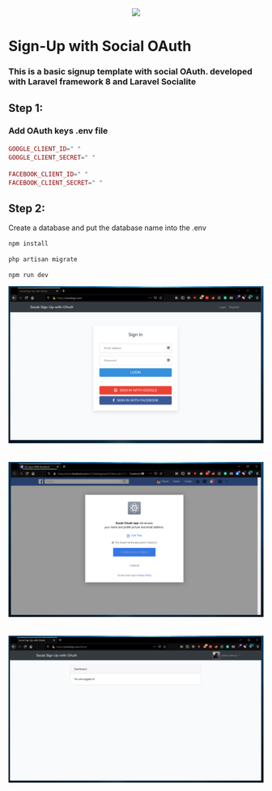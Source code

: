 <p align="center"><img src="https://laravel.com/assets/img/components/logo-laravel.svg"></p>

# Sign-Up with Social OAuth

### This is a basic signup template with social OAuth. developed with Laravel framework 8 and Laravel Socialite 

## Step 1:
### Add OAuth keys .env file

```php
GOOGLE_CLIENT_ID=" "
GOOGLE_CLIENT_SECRET=" "

FACEBOOK_CLIENT_ID=" "
FACEBOOK_CLIENT_SECRET=" "
```

## Step 2:

Create a database and put the database name into the .env

```php
npm install
``` 
```php
php artisan migrate
```
```php
npm run dev 
```
<p align="center"><img src="https://raw.githubusercontent.com/ukmihiran/OAuth-Social-Login-Laravel/master/meta/indexPage.PNG" style="margin-bottom: 20px"></p>

<p align="center"><img src="https://raw.githubusercontent.com/ukmihiran/OAuth-Social-Login-Laravel/master/meta/fb.PNG" style="margin-bottom: 20px"></p>

<p align="center"><img src="https://raw.githubusercontent.com/ukmihiran/OAuth-Social-Login-Laravel/master/meta/google.PNG" style="margin-bottom: 20px"></p>